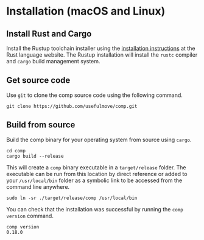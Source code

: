 # Installation (macOS and Linux)

## Install Rust and Cargo
Install the Rustup toolchain installer using the [installation instructions][1] at the Rust language website. The Rustup installation will install the `rustc` compiler and `cargo` build management system.


## Get source code
Use `git` to clone the comp source code using the following command.
```
git clone https://github.com/usefulmove/comp.git
```

## Build from source
Build the comp binary for your operating system from source using `cargo`.
```
cd comp
cargo build --release
```

This will create a `comp` binary executable in a `target/release` folder. The executable can be run from this location by direct reference or added to your `/usr/local/bin` folder as a symbolic link to be accessed from the command line anywhere.
```
sudo ln -sr ./target/release/comp /usr/local/bin
```

You can check that the installation was successful by running the `comp version` command.
```
comp version
0.18.0
```


[1]: https://rust-lang.org/tools/install
